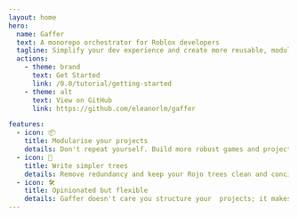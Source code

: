 ```yaml
---
layout: home
hero:
  name: Gaffer
  text: A monorepo orchestrator for Roblox developers
  tagline: Simplify your dev experience and create more reusable, modular projects
  actions:
    - theme: brand
      text: Get Started
      link: /0.0/tutorial/getting-started
    - theme: alt
      text: View on GitHub
      link: https://github.com/eleanorlm/gaffer

features:
  - icon: 📦
    title: Modularise your projects
    details: Don't repeat yourself. Build more robust games and projects with a self-contained monorepo at whatever scale you want.
  - icon: 📑
    title: Write simpler trees
    details: Remove redundancy and keep your Rojo trees clean and concise with syntactic sugar. Save writing $path 500 times.
  - icon: 🛠️
    title: Opinionated but flexible
    details: Gaffer doesn't care you structure your  projects; it makes a few assumptions and then leaves the rest to you.
---
```

